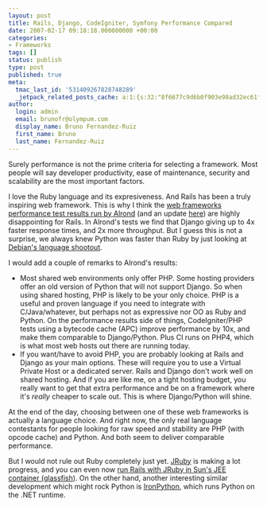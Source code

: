 ```yaml
---
layout: post
title: Rails, Django, CodeIgniter, Symfony Performance Compared
date: 2007-02-17 09:18:18.000000000 +00:00
categories:
- Frameworks
tags: []
status: publish
type: post
published: true
meta:
  tmac_last_id: '531409267828748289'
  _jetpack_related_posts_cache: a:1:{s:32:"8f6677c9d6b0f903e98ad32ec61f8deb";a:2:{s:7:"expires";i:1415449672;s:7:"payload";a:3:{i:0;a:1:{s:2:"id";i:10;}i:1;a:1:{s:2:"id";i:72;}i:2;a:1:{s:2:"id";i:363;}}}}
author:
  login: admin
  email: brunofr@olympum.com
  display_name: Bruno Fernandez-Ruiz
  first_name: Bruno
  last_name: Fernandez-Ruiz
---
```


Surely performance is not the prime criteria for selecting a framework. Most people will say developer productivity, ease of maintenance, security and scalability are the most important factors.

<p>I love the Ruby language and its expresiveness. And Rails has been a truly inspiring web framework. This is why I think the <a href="http://www.alrond.com/en/2007/jan/25/performance-test-of-6-leading-frameworks/">web frameworks performance test results run by Alrond</a> (and an update <a href="http://www.alrond.com/en/2007/feb/04/in-addition-to-the-test-of-mvc-frameworks/">here</a>) are highly disappointing for Rails. In Alrond's tests we find that Django giving up to 4x faster response times, and 2x more throughput. But I guess this is not a surprise, we always knew Python was faster than Ruby by just looking at <a href="http://shootout.alioth.debian.org/gp4/benchmark.php?test=all&amp;lang=python&amp;lang2=ruby">Debian's language shootout</a>.</p>
<p>I would add a couple of remarks to Alrond's results:</p>
<ul>
<li>Most shared web environments only offer PHP. Some hosting providers offer an old version of Python that will not support Django. So when using shared hosting, PHP is likely to be your only choice. PHP is a useful and proven language if you need to integrate with C/Java/whatever, but perhaps not as expressive nor OO as Ruby and Python. On the performance results side of things, CodeIgniter/PHP tests using a bytecode cache (APC) improve performance by 10x, and make them comparable to Django/Python. Plus CI runs on PHP4, which is what most web hosts out there are running today.</li>
<li>If you want/have to avoid PHP, you are probably looking at Rails and Django as your main options. These will require you to use a Virtual Private Host or a dedicated server. Rails and Django don't work well on shared hosting. And if you are like me, on a tight hosting budget, you really want to get that extra performance and be on a framework where it's <em>really</em> cheaper to scale out. This is where Django/Python will shine.</li>
</ul>
<p>At the end of the day, choosing between one of these web frameworks is actually a language choice. And right now, the only real language contestants for people looking for raw speed and stability are PHP (with opcode cache) and Python. And both seem to deliver comparable performance.</p>
<p>But I would not rule out Ruby completely just yet. <a href="http://jruby.codehaus.org/">JRuby</a> is making a lot progress, and you can even now <a href="http://recompile.net/2006/11/how_to_deploy_jruby_on_rails_a.html">run Rails with JRuby in  Sun's JEE container (glassfish)</a>. On the other hand, another interesting similar development which might rock Python is <a href="http://www.codeplex.com/Wiki/View.aspx?ProjectName=IronPython">IronPython</a>, which runs Python on the .NET runtime.</p>
